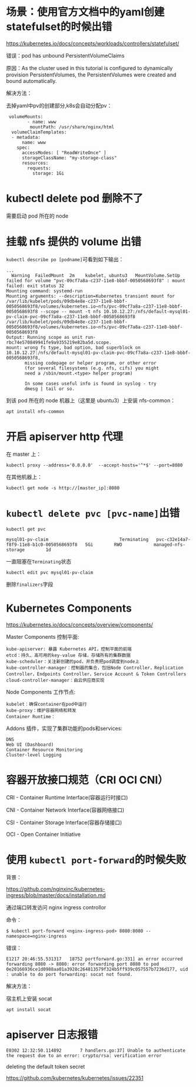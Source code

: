 

#  场景：使用官方文档中的yaml创建statefulset的时候出错

https://kubernetes.io/docs/concepts/workloads/controllers/statefulset/

错误：pod has unbound PersistentVolumeClaims

原因：As the cluster used in this tutorial is configured to dynamically provision PersistentVolumes, the PersistentVolumes were created and bound automatically.

解决方法：

去掉yaml中pv的创建部分,k8s会自动分配pv：

```
 volumeMounts:
        - name: www
         mountPath: /usr/share/nginx/html
  volumeClaimTemplates:
  - metadata:
      name: www
    spec:
      accessModes: [ "ReadWriteOnce" ]
      storageClassName: "my-storage-class"
      resources:
        requests:
          storage: 1Gi
```

#  kubectl delete pod <pod-name> 删除不了

需要启动 pod 所在的 node

# 挂载 nfs 提供的 volume 出错

`kubectl describe po [podname]`可看到如下输出：

```
...
  Warning  FailedMount  2m    kubelet, ubuntu3   MountVolume.SetUp failed for volume "pvc-09cf7a8a-c237-11e8-bbbf-0050568693f8" : mount failed: exit status 32
Mounting command: systemd-run
Mounting arguments: --description=Kubernetes transient mount for /var/lib/kubelet/pods/09db4e8e-c237-11e8-bbbf-0050568693f8/volumes/kubernetes.io~nfs/pvc-09cf7a8a-c237-11e8-bbbf-0050568693f8 --scope -- mount -t nfs 10.10.12.27:/nfs/default-mysql01-pv-claim-pvc-09cf7a8a-c237-11e8-bbbf-0050568693f8 /var/lib/kubelet/pods/09db4e8e-c237-11e8-bbbf-0050568693f8/volumes/kubernetes.io~nfs/pvc-09cf7a8a-c237-11e8-bbbf-0050568693f8
Output: Running scope as unit run-rbc74e570849941fe9a9355219e82ba5d.scope.
mount: wrong fs type, bad option, bad superblock on 10.10.12.27:/nfs/default-mysql01-pv-claim-pvc-09cf7a8a-c237-11e8-bbbf-0050568693f8,
       missing codepage or helper program, or other error
       (for several filesystems (e.g. nfs, cifs) you might
       need a /sbin/mount.<type> helper program)

       In some cases useful info is found in syslog - try
       dmesg | tail or so.
```

到该 pod 所在的 node 机器上（这里是 ubuntu3）上安装 nfs-common：

`apt install nfs-common`

# 开启 apiserver http 代理

在 master 上：

`kubectl proxy --address='0.0.0.0'  --accept-hosts='^*$' --port=8080`

在其他机器上：

`kubectl get node -s http://[master_ip]:8080`

# `kubectl delete pvc [pvc-name]`出错

`kubectl get pvc` 

```
mysql01-pv-claim                           Terminating   pvc-c32e14a7-f8f9-11e8-b1c0-0050568693f8   5Gi        RWO            managed-nfs-storage        1d
```

一直阻塞在`Terminating`状态

`kubectl edit pvc mysql01-pv-claim`

删除`finalizers`字段

# Kubernetes Components

https://kubernetes.io/docs/concepts/overview/components/

Master Components 控制平面:

```
kube-apiserver: 暴露 Kubernetes API，控制平面的前端
etcd：持久、高可用的key-value 存储，存储所有的集群数据
kube-scheduler：关注新创建的pod，并负责把pod调度到node上
kube-controller-manager：控制器的集合，包括Node Controller，Replication Controller，Endpoints Controller，Service Account & Token Controllers
cloud-controller-manager：由云供应商实现
```

Node Components 工作节点:

```
kubelet：确保container在pod中运行
kube-proxy：维护容器网络和转发
Container Runtime：
```

Addons 插件，实现了集群功能的pods和services:

```
DNS
Web UI (Dashboard)
Container Resource Monitoring
Cluster-level Logging
```

# 容器开放接口规范（CRI OCI CNI）

CRI - Container Runtime Interface(容器运行时接口)

CNI - Container Network Interface(容器网络接口)

CSI - Container Storage Interface(容器存储接口)

OCI - Open Container Initiative

# 使用 `kubectl port-forward`的时候失败

背景：

https://github.com/nginxinc/kubernetes-ingress/blob/master/docs/installation.md

通过端口转发访问 nginx ingress controllor

命令：

`$ kubectl port-forward <nginx-ingress-pod> 8080:8080 --namespace=nginx-ingress`

错误：

```
E1217 20:46:55.531317   18752 portforward.go:331] an error occurred forwarding 8080 -> 8080: error forwarding port 8080 to pod 0e20166936ce1d0988aa01a3928c264813579f324b5ff939c057557b7236d177, uid : unable to do port forwarding: socat not found.
```

解决方法：

宿主机上安装 socat

`apt install socat`

# apiserver 日志报错

```
E0302 12:32:50.114892       7 handlers.go:37] Unable to authenticate the request due to an error: crypto/rsa: verification error
```

deleting the default token secret

https://github.com/kubernetes/kubernetes/issues/22351


